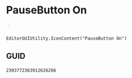 # PauseButton On
![](/img/PauseButton%20On.png)

``` CSharp
EditorGUIUtility.IconContent("PauseButton On")
```
## GUID
```
2393772363912626266
```
